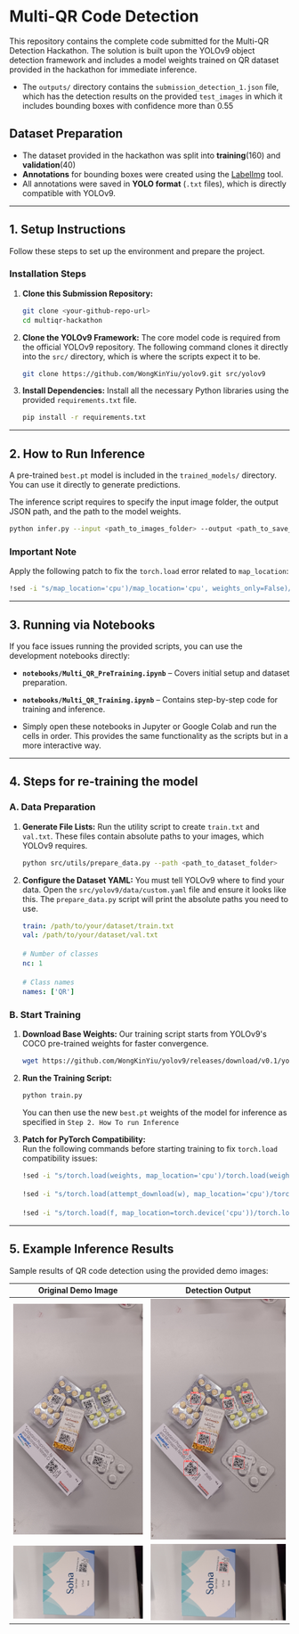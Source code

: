 # Multi-QR Code Detection 

This repository contains the complete code submitted for the Multi-QR Detection Hackathon. The solution is built upon the YOLOv9 object detection framework and includes a model weights trained on QR dataset provided in the hackathon for immediate inference.

* The `outputs/` directory contains the `submission_detection_1.json` file, which has the detection results on the provided `test_images` in which it includes bounding boxes with confidence more than 0.55
  
## Dataset Preparation

- The dataset provided in the hackathon was split into **training**(160) and **validation**(40) 
- **Annotations** for bounding boxes were created using the [LabelImg](https://pypi.org/project/labelImg/) tool.  
- All annotations were saved in **YOLO format** (`.txt` files), which is directly compatible with YOLOv9.  
---

## 1. Setup Instructions

Follow these steps to set up the environment and prepare the project.


### Installation Steps

1.  **Clone this Submission Repository:**
    ```bash
    git clone <your-github-repo-url>
    cd multiqr-hackathon
    ```

2.  **Clone the YOLOv9 Framework:**
    The core model code is required from the official YOLOv9 repository. The following command clones it directly into the `src/` directory, which is where the scripts expect it to be.
    ```bash
    git clone https://github.com/WongKinYiu/yolov9.git src/yolov9
    ```

3.  **Install Dependencies:**
    Install all the necessary Python libraries using the provided `requirements.txt` file.
    ```bash
    pip install -r requirements.txt
    ```

---

## 2. How to Run Inference 

A pre-trained `best.pt` model is included in the `trained_models/` directory. You can use it directly to generate predictions.

The inference script requires to specify the input image folder, the output JSON path, and the path to the model weights.

```bash
python infer.py --input <path_to_images_folder> --output <path_to_save_json> --weights <path_to_model.pt>
```

### Important Note
Apply the following patch to fix the `torch.load` error related to `map_location`:

```bash
!sed -i "s/map_location='cpu')/map_location='cpu', weights_only=False)/" /content/multiqr-hackathon/src/yolov9/models/experimental.py
```
---

## 3. Running via Notebooks 

If you face issues running the provided scripts, you can use the development notebooks directly:

- **`notebooks/Multi_QR_PreTraining.ipynb`** – Covers initial setup and dataset preparation.  
- **`notebooks/Multi_QR_Training.ipynb`** – Contains step-by-step code for training and inference.  

- Simply open these notebooks in Jupyter or Google Colab and run the cells in order. This provides the same functionality as the scripts but in a more interactive way.
---

## 4. Steps for re-training the model

### A. Data Preparation

1.  **Generate File Lists:**
    Run the utility script to create `train.txt` and `val.txt`. These files contain absolute paths to your images, which YOLOv9 requires.
    ```bash
    python src/utils/prepare_data.py --path <path_to_dataset_folder>
    ```

2.  **Configure the Dataset YAML:**
    You must tell YOLOv9 where to find your data. Open the `src/yolov9/data/custom.yaml` file and ensure it looks like this. The `prepare_data.py` script will print the absolute paths you need to use.

    ```yaml
    train: /path/to/your/dataset/train.txt
    val: /path/to/your/dataset/val.txt
    
    # Number of classes
    nc: 1

    # Class names
    names: ['QR']
    ```

### B. Start Training

1.  **Download Base Weights:**
    Our training script starts from YOLOv9's COCO pre-trained weights for faster convergence.
    ```bash
    wget https://github.com/WongKinYiu/yolov9/releases/download/v0.1/yolov9-s.pt -P src/yolov9/
    ```

2.  **Run the Training Script:**
    ```bash
    python train.py
    ```
    You can then use the new `best.pt` weights of the model for inference as specified in `Step 2. How To run Inference`
    
3.  **Patch for PyTorch Compatibility:**  
    Run the following commands before starting training to fix `torch.load` compatibility issues:

    ```bash
    !sed -i "s/torch.load(weights, map_location='cpu')/torch.load(weights, map_location='cpu', weights_only=False)/" src/yolov9/train_dual.py

    !sed -i "s/torch.load(attempt_download(w), map_location='cpu')/torch.load(attempt_download(w), map_location='cpu', weights_only=False)/" src/yolov9/models/experimental.py

    !sed -i "s/torch.load(f, map_location=torch.device('cpu'))/torch.load(f, map_location=torch.device('cpu'), weights_only=False)/" src/yolov9/utils/general.py
    ```
---

## 5. Example Inference Results

Sample results of QR code detection using the provided demo images:

| **Original Demo Image** | **Detection Output** |
|--------------------------|-----------------------|
| <img src="data/demo_images/img203.jpg"> | <img src="data/inference_demo_images/img203.jpg"> |
| ![Demo Input](data/demo_images/img202.jpg) | ![Detection Output](data/inference_demo_images/img202.jpg) |

